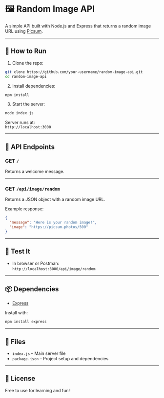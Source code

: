 # 🖼️ Random Image API

A simple API built with Node.js and Express that returns a random image URL using [Picsum](https://picsum.photos/).

---

## 🚀 How to Run

1. Clone the repo:

```bash
git clone https://github.com/your-username/random-image-api.git
cd random-image-api
```

2. Install dependencies:

```bash
npm install
```

3. Start the server:

```bash
node index.js
```

Server runs at:  
`http://localhost:3000`

---

## 📡 API Endpoints

### GET `/`

Returns a welcome message.

---

### GET `/api/image/random`

Returns a JSON object with a random image URL.

Example response:

```json
{
  "message": "Here is your random image!",
  "image": "https://picsum.photos/500"
}
```

---

## 🧪 Test It

- In browser or Postman:  
  `http://localhost:3000/api/image/random`

---

## 📦 Dependencies

- [Express](https://www.npmjs.com/package/express)

Install with:

```bash
npm install express
```

---

## 📁 Files

- `index.js` – Main server file  
- `package.json` – Project setup and dependencies

---

## 📝 License

Free to use for learning and fun!

